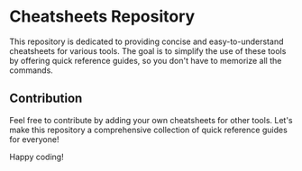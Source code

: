 # Cheatsheets Repository

This repository is dedicated to providing concise and easy-to-understand cheatsheets for various tools. The goal is to simplify the use of these tools by offering quick reference guides, so you don't have to memorize all the commands.

## Contribution

Feel free to contribute by adding your own cheatsheets for other tools. Let's make this repository a comprehensive collection of quick reference guides for everyone!

Happy coding!
